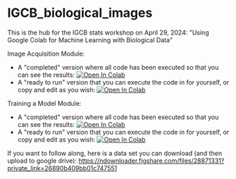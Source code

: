 # IGCB_biological_images

This is the hub for the IGCB stats workshop on April 29, 2024:
"Using Google Colab for Machine Learning with Biological Data"


Image Acquisition Module:
* A "completed" version where all code has been executed so that you can see the results: 
[![Open In Colab](https://colab.research.google.com/assets/colab-badge.svg)](https://colab.research.google.com/github/richiehodel/IGCB_biological_images/blob/main/Image_acquisition_complete.ipynb)
* A "ready to run" version that you can execute the code in for yourself, or copy and edit as you wish:
[![Open In Colab](https://colab.research.google.com/assets/colab-badge.svg)](https://colab.research.google.com/github/richiehodel/IGCB_biological_images/blob/main/Image_acquisition_empty.ipynb)

Training a Model Module:
* A "completed" version where all code has been executed so that you can see the results: 
[![Open In Colab](https://colab.research.google.com/assets/colab-badge.svg)](https://colab.research.google.com/github/richiehodel/IGCB_biological_images/blob/main/Model_training_complete.ipynb)
* A "ready to run" version that you can execute the code in for yourself, or copy and edit as you wish:
[![Open In Colab](https://colab.research.google.com/assets/colab-badge.svg)](https://colab.research.google.com/github/richiehodel/IGCB_biological_images/blob/main/Model_training_empty.ipynb)

If you want to follow along, here is a data set you can download (and then upload to google drive):
https://ndownloader.figshare.com/files/28871331?private_link=26890b409bb01c747551

